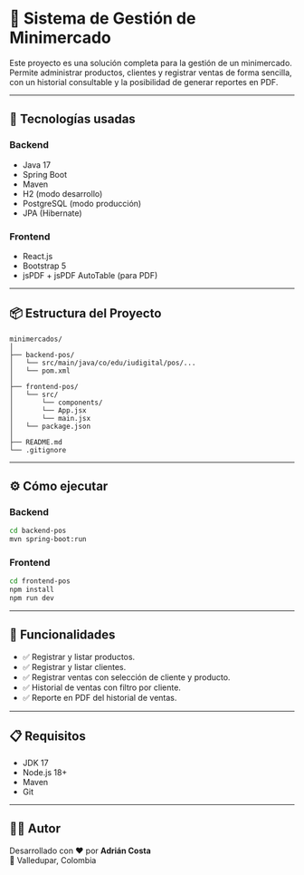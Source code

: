# 🛒 Sistema de Gestión de Minimercado

Este proyecto es una solución completa para la gestión de un minimercado. Permite administrar productos, clientes y registrar ventas de forma sencilla, con un historial consultable y la posibilidad de generar reportes en PDF.

---

## 🚀 Tecnologías usadas

### Backend
- Java 17
- Spring Boot
- Maven
- H2 (modo desarrollo)
- PostgreSQL (modo producción)
- JPA (Hibernate)

### Frontend
- React.js
- Bootstrap 5
- jsPDF + jsPDF AutoTable (para PDF)

---

## 📦 Estructura del Proyecto

```
minimercados/
│
├── backend-pos/
│   └── src/main/java/co/edu/iudigital/pos/...
│   └── pom.xml
│
├── frontend-pos/
│   └── src/
│       └── components/
│       └── App.jsx
│       └── main.jsx
│   └── package.json
│
├── README.md
└── .gitignore
```

---

## ⚙️ Cómo ejecutar

### Backend
```bash
cd backend-pos
mvn spring-boot:run
```

### Frontend
```bash
cd frontend-pos
npm install
npm run dev
```

---

## 🧾 Funcionalidades

- ✅ Registrar y listar productos.
- ✅ Registrar y listar clientes.
- ✅ Registrar ventas con selección de cliente y producto.
- ✅ Historial de ventas con filtro por cliente.
- ✅ Reporte en PDF del historial de ventas.

---

## 📋 Requisitos

- JDK 17
- Node.js 18+
- Maven
- Git

---

## 👨‍💻 Autor

Desarrollado con ❤️ por **Adrián Costa**  
📍 Valledupar, Colombia  


